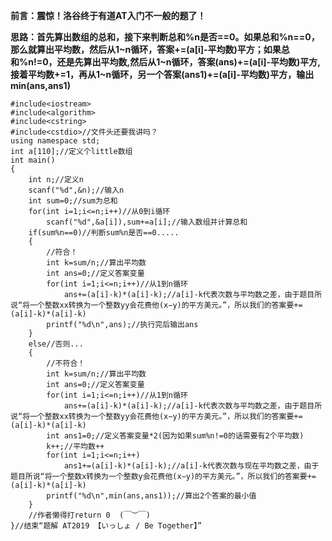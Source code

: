 **前言：震惊！洛谷终于有道AT入门不一般的题了！**

**思路：首先算出数组的总和，接下来判断总和%n是否==0。如果总和%n==0，那么就算出平均数，然后从1~n循环，答案+=(a[i]-平均数)平方；如果总和%n!=0，还是先算出平均数,然后从1~n循环，答案(ans)+=(a[i]-平均数)平方,接着平均数+=1，再从1~n循环，另一个答案(ans1)+=(a[i]-平均数)平方，输出min(ans,ans1)**

```
#include<iostream>
#include<algorithm>
#include<cstring>
#include<cstdio>//文件头还要我讲吗？
using namespace std;
int a[110];//定义个little数组
int main()
{
    int n;//定义n
    scanf("%d",&n);//输入n
    int sum=0;//sum为总和
    for(int i=1;i<=n;i++)//从0到i循环
        scanf("%d",&a[i]),sum+=a[i];//输入数组并计算总和
    if(sum%n==0)//判断sum%n是否==0.....
    {
    	//符合！
        int k=sum/n;//算出平均数
        int ans=0;//定义答案变量
        for(int i=1;i<=n;i++)//从1到n循环
            ans+=(a[i]-k)*(a[i]-k);//a[i]-k代表次数与平均数之差，由于题目所说“将一个整数xx转换为一个整数yy会花费他(x−y)的平方美元。”，所以我们的答案要+=(a[i]-k)*(a[i]-k)
        printf("%d\n",ans);//执行完后输出ans
    }
    else//否则...
    {
    	//不符合！
        int k=sum/n;//算出平均数
        int ans=0;//定义答案变量
        for(int i=1;i<=n;i++)//从1到n循环
            ans+=(a[i]-k)*(a[i]-k);//a[i]-k代表次数与平均数之差，由于题目所说“将一个整数xx转换为一个整数yy会花费他(x−y)的平方美元。”，所以我们的答案要+=(a[i]-k)*(a[i]-k)
        int ans1=0;//定义答案变量*2(因为如果sum%n!=0的话需要有2个平均数)
        k++;//平均数++
        for(int i=1;i<=n;i++)
            ans1+=(a[i]-k)*(a[i]-k);//a[i]-k代表次数与现在平均数之差，由于题目所说“将一个整数x转换为一个整数y会花费他(x−y)的平方美元。”，所以我们的答案要+=(a[i]-k)*(a[i]-k)
        printf("%d\n",min(ans,ans1));//算出2个答案的最小值
    }
    //作者懒得打return 0  (￣︶￣)
}//结束“题解 AT2019 【いっしょ / Be Together】”
```